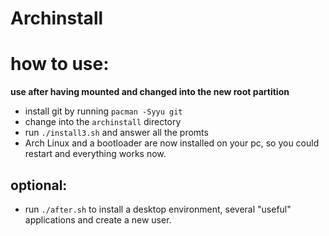 # Archinstall
# how to use:
**use after having mounted and changed into the new root partition**

- install git by running ```pacman -Syyu git```
- change into the ```archinstall``` directory
- run ```./install3.sh``` and answer all the promts
- Arch Linux and a bootloader are now installed on your pc, so you could restart and everything works now.

## optional:
- run ```./after.sh``` to install a desktop environment, several "useful" applications and create a new user.
